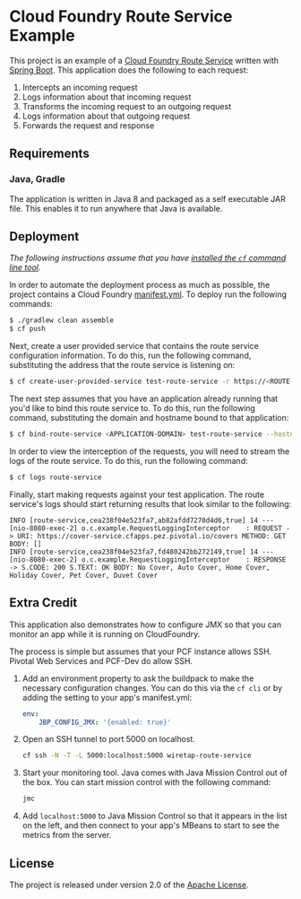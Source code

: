 # Cloud Foundry Route Service Example

This project is an example of a [Cloud Foundry Route Service][r] written with [Spring Boot][b].  This application does the following to each request:

1. Intercepts an incoming request
2. Logs information about that incoming request
3. Transforms the incoming request to an outgoing request
4. Logs information about that outgoing request
5. Forwards the request and response

## Requirements
### Java, Gradle
The application is written in Java 8 and packaged as a self executable JAR file. This enables it to run anywhere that Java is available.

## Deployment
_The following instructions assume that you have [installed the `cf` command line tool][i]._

In order to automate the deployment process as much as possible, the project contains a Cloud Foundry [manifest.yml][y].  To deploy run the following commands:

```bash
$ ./gradlew clean assemble
$ cf push
```

Next, create a user provided service that contains the route service configuration information.  To do this, run the following command, substituting the address that the route service is listening on:

```bash
$ cf create-user-provided-service test-route-service -r https://<ROUTE-SERVICE-ADDRESS>
```

The next step assumes that you have an application already running that you'd like to bind this route service to.  To do this, run the following command, substituting the domain and hostname bound to that application:

```bash
$ cf bind-route-service <APPLICATION-DOMAIN> test-route-service --hostname <APPLICATION-HOST>
```

In order to view the interception of the requests, you will need to stream the logs of the route service.  To do this, run the following command:

```bash
$ cf logs route-service
```

Finally, start making requests against your test application.  The route service's logs should start returning results that look similar to the following:

```text
INFO [route-service,cea238f04e523fa7,ab82afdd7270d4d6,true] 14 --- [nio-8080-exec-2] o.c.example.RequestLoggingInterceptor    : REQUEST -> URI: https://cover-service.cfapps.pez.pivotal.io/covers METHOD: GET BODY: []
INFO [route-service,cea238f04e523fa7,fd480242bb272149,true] 14 --- [nio-8080-exec-2] o.c.example.RequestLoggingInterceptor    : RESPONSE -> S.CODE: 200 S.TEXT: OK BODY: No Cover, Auto Cover, Home Cover, Holiday Cover, Pet Cover, Duvet Cover
```


## Extra Credit

This application also demonstrates how to configure JMX so that you can monitor an app while it is running on CloudFoundry.

The process is simple but assumes that your PCF instance allows SSH. Pivotal Web Services and PCF-Dev do allow SSH.

1. Add an environment property to ask the buildpack to make the necessary configuration changes. You can do this via the `cf cli` or by adding the setting to your app's manifest.yml:

    ````yml
    env:
        JBP_CONFIG_JMX: '{enabled: true}'
    ````

2. Open an SSH tunnel to port 5000 on localhost.

    ```bash
    cf ssh -N -T -L 5000:localhost:5000 wiretap-route-service
    ```

3. Start your monitoring tool. Java comes with Java Mission Control out of the box. You can start mission control with the following command:

    ```bash
    jmc
    ```

4. Add `localhost:5000` to Java Mission Control so that it appears in the list on the left, and then connect to your app's MBeans to start to see the metrics from the server.



## License
The project is released under version 2.0 of the [Apache License][a].


[a]: http://www.apache.org/licenses/LICENSE-2.0
[b]: http://projects.spring.io/spring-boot/
[c]: https://console.run.pivotal.io/register
[i]: http://docs.run.pivotal.io/devguide/installcf/install-go-cli.html
[j]: http://www.jetbrains.com/idea/
[r]: http://docs.cloudfoundry.org/services/route-services.html
[y]: manifest.yml
